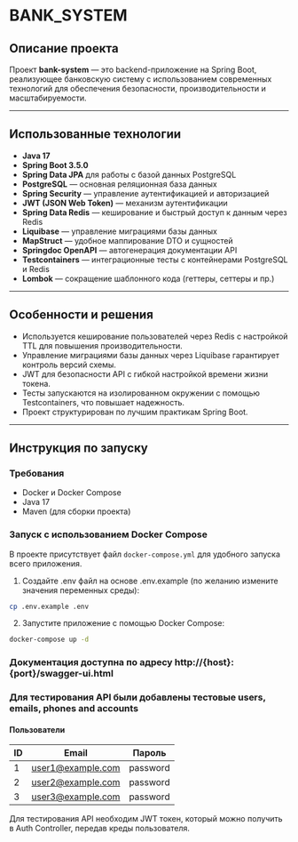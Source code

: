 # BANK_SYSTEM

## Описание проекта

Проект **bank-system** — это backend-приложение на Spring Boot, реализующее банковскую систему с использованием современных технологий для обеспечения безопасности, производительности и масштабируемости.

---

## Использованные технологии

- **Java 17**
- **Spring Boot 3.5.0**
- **Spring Data JPA** для работы с базой данных PostgreSQL
- **PostgreSQL** — основная реляционная база данных
- **Spring Security** — управление аутентификацией и авторизацией
- **JWT (JSON Web Token)** — механизм аутентификации
- **Spring Data Redis** — кеширование и быстрый доступ к данным через Redis
- **Liquibase** — управление миграциями базы данных
- **MapStruct** — удобное маппирование DTO и сущностей
- **Springdoc OpenAPI** — автогенерация документации API
- **Testcontainers** — интеграционные тесты с контейнерами PostgreSQL и Redis
- **Lombok** — сокращение шаблонного кода (геттеры, сеттеры и пр.)

---

## Особенности и решения

- Используется кеширование пользователей через Redis с настройкой TTL для повышения производительности.
- Управление миграциями базы данных через Liquibase гарантирует контроль версий схемы.
- JWT для безопасности API с гибкой настройкой времени жизни токена.
- Тесты запускаются на изолированном окружении с помощью Testcontainers, что повышает надежность.
- Проект структурирован по лучшим практикам Spring Boot.

---

## Инструкция по запуску

### Требования

- Docker и Docker Compose
- Java 17
- Maven (для сборки проекта)

### Запуск с использованием Docker Compose

В проекте присутствует файл `docker-compose.yml` для удобного запуска всего приложения.

1. Создайте .env файл на основе .env.example (по желанию измените значения переменных среды):

```bash
cp .env.example .env
```

2. Запустите приложение с помощью Docker Compose:

```bash
docker-compose up -d
```

### Документация доступна по адресу http://{host}:{port}/swagger-ui.html

### Для тестирования API были добавлены тестовые users, emails, phones and accounts

#### Пользователи

| ID | Email              | Пароль   |
|----|--------------------|----------|
| 1  | user1@example.com  | password |
| 2  | user2@example.com  | password |
| 3  | user3@example.com  | password |

Для тестирования API необходим JWT токен, который можно получить в Auth Controller, передав креды пользователя.